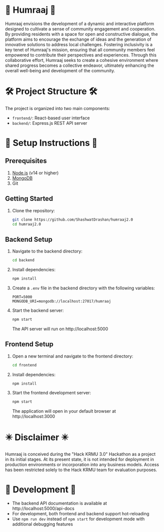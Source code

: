 # 🔰 Humraaj 🔰

Humraaj envisions the development of a dynamic and interactive platform designed to cultivate a sense of community engagement and cooperation. By providing residents with a space for open and constructive dialogue, the platform aims to encourage the exchange of ideas and the generation of innovative solutions to address local challenges. Fostering inclusivity is a key tenet of Humraaj's mission, ensuring that all community members feel empowered to contribute their perspectives and experiences. Through this collaborative effort, Humraaj seeks to create a cohesive environment where shared progress becomes a collective endeavor, ultimately enhancing the overall well-being and development of the community.

# 🛠️ Project Structure 🛠️

The project is organized into two main components:
- `frontend/`: React-based user interface
- `backend/`: Express.js REST API server

# 🚀 Setup Instructions 🚀

## Prerequisites
1. [Node.js](https://nodejs.org/en/download) (v14 or higher)
2. [MongoDB](https://www.mongodb.com/try/download/community)
3. Git

## Getting Started
1. Clone the repository:
   ```bash
   git clone https://github.com/ShashwatDrashan/humraaj2.0
   cd humraaj2.0
   ```

## Backend Setup
1. Navigate to the backend directory:
   ```bash
   cd backend
   ```
2. Install dependencies:
   ```bash
   npm install
   ```
3. Create a `.env` file in the backend directory with the following variables:
   ```
   PORT=5000
   MONGODB_URI=mongodb://localhost:27017/humraaj
   ```
4. Start the backend server:
   ```bash
   npm start
   ```
   The API server will run on http://localhost:5000

## Frontend Setup
1. Open a new terminal and navigate to the frontend directory:
   ```bash
   cd frontend
   ```
2. Install dependencies:
   ```bash
   npm install
   ```
3. Start the frontend development server:
   ```bash
   npm start
   ```
   The application will open in your default browser at http://localhost:3000

# ✴️ Disclaimer ✴️

Humraaj is conceived during the "Hack KRMU 3.0" Hackathon as a project in its initial stages. At its present state, it is not intended for deployment in production environments or incorporation into any business models. Access has been restricted solely to the Hack KRMU team for evaluation purposes.

# 🔧 Development 🔧

- The backend API documentation is available at http://localhost:5000/api-docs
- For development, both frontend and backend support hot-reloading
- Use `npm run dev` instead of `npm start` for development mode with additional debugging features

